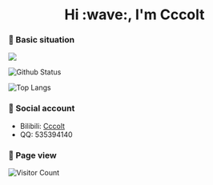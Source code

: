 <h1 align="center">Hi :wave:, I'm Cccolt</h1>

### :telescope: Basic situation

[![](https://readme-typing-svg.demolab.com?font=Grape+Nuts&size=25&pause=1000&color=7FF70D&center=true&vCenter=true&repeat=false&random=false&width=800&lines=Graduated+from+South+China+University+of+Technology)](https://git.io/typing-svg)

![Github Status](https://github-readme-stats.vercel.app/api?username=zhaoxi-scut&show_icons=true&theme=github_dark)

![Top Langs](https://github-readme-stats.vercel.app/api/top-langs/?username=zhaoxi-scut&theme=github_dark&layout=compact)

### :speech_balloon: Social account

- Bilibili: <a href="https://space.bilibili.com/497806944">Cccolt</a>
- QQ: 535394140

### :eyes: Page view

![Visitor Count](https://profile-counter.glitch.me/zhaoxi-scut/count.svg)
